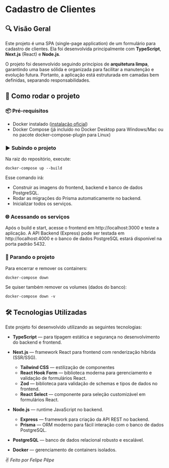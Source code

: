 # Cadastro de Clientes

## 🔍 Visão Geral

Este projeto é uma SPA (single-page application) de um formulário para cadastro de clientes. Ela foi desenvolvida principalmente com **TypeScript**, **Next.js** (React) e **Node.js**.

O projeto foi desenvolvido seguindo princípios de **arquitetura limpa**, garantindo uma base sólida e organizada para facilitar a manutenção e evolução futura. Portanto, a aplicação está estruturada em camadas bem definidas, separando responsabilidades.

## 🚀 Como rodar o projeto

### 📦 Pré-requisitos
- Docker instalado ([instalação oficial](https://docs.docker.com/get-docker/))
- Docker Compose (já incluído no Docker Desktop para Windows/Mac ou no pacote docker-compose-plugin para Linux)


### ▶️ Subindo o projeto

Na raiz do repositório, execute:

`docker-compose up --build`

Esse comando irá:
- Construir as imagens do frontend, backend e banco de dados PostgreSQL.
- Rodar as migrações do Prisma automaticamente no backend.
- Inicializar todos os serviços.


### 🌐 Acessando os serviços

Após o build e start, acesse o frontend em http://localhost:3000 e teste a aplicação. A API Backend (Express) pode ser testada em http://localhost:4000 e o banco de dados PostgreSQL estará disponível na porta padrão 5432.

### 🛑 Parando o projeto

Para encerrar e remover os containers:

`docker-compose down`

Se quiser também remover os volumes (dados do banco):

`docker-compose down -v`

## 🛠️ Tecnologias Utilizadas

Este projeto foi desenvolvido utilizando as seguintes tecnologias:

- **TypeScript** — para tipagem estática e segurança no desenvolvimento do backend e frontend.
  
- **Next.js** — framework React para frontend com renderização híbrida (SSR/SSG).
  - **Tailwind CSS** — estilização de componentes
  - **React Hook Form** — biblioteca moderna para gerenciamento e validação de formulários React.
  - **Zod** — biblioteca para validação de schemas e tipos de dados no frontend.
  - **React Select** — componente para seleção customizável em formulários React.

- **Node.js** — runtime JavaScript no backend.
  - **Express** — framework para criação da API REST no backend.
  - **Prisma** — ORM moderno para fácil interação com o banco de dados PostgreSQL.

- **PostgreSQL** — banco de dados relacional robusto e escalável.
  
- **Docker** — gerenciamento de containers isolados.


✌️ _Feito por Felipe Pêpe_


